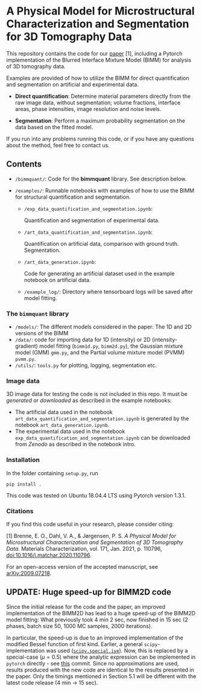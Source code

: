 # A Physical Model for Microstructural Characterization and Segmentation for 3D Tomography Data

This repository contains the code for our [paper](http://arxiv.org/abs/2009.07218) [1], including a Pytorch implementation of the Blurred Interface Mixture Model (BIMM) for analysis of 3D tomography data.

Examples are provided of how to utilize the BIMM for direct quantification and segmentation on artificial and experimental data.

* **Direct quantification**: Determine material parameters directly from the raw image data, without segmentation; volume fractions, interface areas, phase intensities, image resolution and noise levels.

* **Segmentation**: Perform a maximum probability segmentation on the data based on the fitted model.

If you run into any problems running this code, or if you have any questions about the method, feel free to contact us.

## Contents

* `/bimmquant/`: Code for the **bimmquant** library. See description below.
* `/examples/`: Runnable notebooks with examples of how to use the BIMM for structural quantification and segmentation.

    * `/exp_data_quantification_and_segmentation.ipynb`:

      Quantification and segmentation of experimental data.

    * `/art_data_quantification_and_segmentation.ipynb`:

      Quantification on artificial data, comparison with ground truth. Segmentation.

    * `/art_data_generation.ipynb`:

      Code for generating an artificial dataset used in the example notebook on artificial data.

    * `/example_log/`: Directory where tensorboard logs will be saved after model fitting.

### The `bimmquant` library

* `/models/`: The different models considered in the paper: The 1D and 2D versions of the BIMM
* `/data/`: code for importing data for 1D (intensity) or 2D (intensity-gradient) model fitting (`bimm1d.py`, `bimm2d.py`), the Gaussian mixture model (GMM) `gmm.py`, and the Partial volume mixture model (PVMM) `pvmm.py`.
* `/utils/`: `tools.py` for plotting, logging, segmentation etc.

### Image data

3D image data for testing the code is not included in this repo. It must be *generated* or *downloaded* as described in the example notebooks:

- The artificial data used in the notebook `art_data_quantification_and_segmentation.ipynb` is generated by the notebook `art_data_generation.ipynb`.
- The experimental data used in the notebook `exp_data_quantification_and_segmentation.ipynb` can be downloaded from *Zenodo* as described in the notebook intro.


### Installation
In the folder containing `setup.py`, run

    pip install .


This code was tested on Ubuntu 18.04.4 LTS using Pytorch version 1.3.1.


### Citations

If you find this code useful in your research, please consider citing:

[1] Brenne, E. O., Dahl, V. A., & Jørgensen, P. S. *A Physical Model for Microstructural Characterization and Segmentation of 3D Tomography Data*. 
Materials Characterization, vol. 171, Jan. 2021, p. 110796, [doi:10.1016/j.matchar.2020.110796](https://doi.org/10.1016/j.matchar.2020.110796).

For an open-access version of the accepted manuscript, see [arXiv:2009.07218](https://arxiv.org/abs/2009.07218).


## UPDATE: Huge speed-up for BIMM2D code

Since the initial release for the code and the paper, an improved implementation of the BIMM2D has lead to a huge speed-up of the BIMM2D model fitting: What previously took 4 min 2 sec, now finished in 15 sec (2 phases, batch size 50, 1000 MC samples, 2000 iterations).

In particular, the speed-up is due to an improved implementation of the modified Bessel function of first kind. Earlier, a general `scipy`-implementation was used ([`scipy.special.ive`](https://docs.scipy.org/doc/scipy/reference/generated/scipy.special.ive.html)). Now, this is replaced by a special-case ($\mu = 0.5$) where the analytic expression can be implemented in `pytorch` directly - see [this](https://github.com/elobre/bimm/commit/a33e308026f564fd03561396d7f8e61577f3e2fb) commit. Since no approximations are used, results produced with the new code are identical to the results presented in the paper. Only the timings mentioned in Section 5.1 will be different with the latest code release (4 min -> 15 sec). 